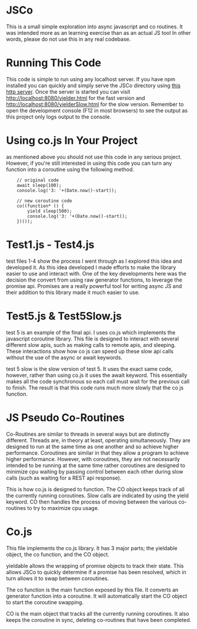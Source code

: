 # JSCo

This is a small simple exploration into async javascript and co routines.
It was intended more as an learning exercise than as an actual JS tool 
In other words, please do not use this in any real codebase. 

# Running This Code

This code is simple to run using any localhost server. If you have npm installed
you can quickly and simply serve the JSCo directory using
[this http server](https://www.npmjs.com/package/http-server). Once the server is started
you can visit [http://localhost:8080/yielder.html](http://localhost:8080/yielder.html)
for the fast version and [http://localhost:8080/yielderSlow.html](http://localhost:8080/yielderSlow.html)
for the slow version. Remember to open the development console (F12 in most browsers) to see the output
as this project only logs output to the console.

# Using co.js In Your Project

as mentioned above you should not use this code in any serious project. However, if you're
still interested in using this code you can turn any function into a coroutine using the
following method.

        // original code
        await sleep(100);
        console.log('3: '+(Date.now()-start));

        // new coroutine code
        co((function* () {
            yield sleep(500);
            console.log('3: '+(Date.now()-start));
        })());

# Test1.js - Test4.js

test files 1-4 show the process I went through as I explored this idea and developed it.
As this idea developed I made efforts to make the library easier to use and interact with.
One of the key developments here was the decision the convert from using raw generator 
functions, to leverage the promise api. Promises are a really powerful tool for writing
async JS and their addition to this library made it much easier to use.

# Test5.js & Test5Slow.js 

test 5 is an example of the final api. I uses co.js which implements the javascript 
coroutine library. This file is designed to interact with several different slow apis,
such as making calls to remote apis, and sleeping. These interactions show how co js
can speed up these slow api calls without the use of the async or await keywords.

test 5 slow is the slow version of test 5. It uses the exact same code, however, rather
than using co.js it uses the await keyword. This essentially makes all the code synchronous
so each call must wait for the previous call to finish. The result is that this code
runs much more slowly that the co js function.

# JS Pseudo Co-Routines

Co-Routines are similar to threads in several ways but are distinctly different.
Threads are, in theory at least, operating simultaneously. They are designed to
run at the same time as one another and so achieve higher performance. Coroutines
are similar in that they allow a program to achieve higher performance. However,
with coroutines, they are not necessarily intended to be running at the same time
rather coroutines are designed to minimize cpu waiting by passing control between
each other during slow calls (such as waiting for a REST api response). 

This is how co.js is designed to function. The CO object keeps track of all the 
currently running coroutines. Slow calls are indicated by using the yield keyword.
CO then handles the process of moving between the various co-routines to try to 
maximize cpu usage.

# Co.js

This file implements the co.js library. It has 3 major parts; the yieldable object,
the co function, and the CO object.

yieldable allows the wrapping of promise objects to track their state. This allows
JSCo to quickly determine if a promise has been resolved, which in turn allows it
to swap between coroutines.

The co function is the main function exposed by this file. It converts an generator
function into a coroutine. It will automatically start the CO object to start the 
coroutine swapping.

CO is the main object that tracks all the currently running coroutines. It also keeps
the coroutine in sync, deleting co-routines that have been completed.


